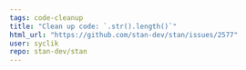 ```yaml
---
tags: code-cleanup
title: "Clean up code: `.str().length()`"
html_url: "https://github.com/stan-dev/stan/issues/2577"
user: syclik
repo: stan-dev/stan
---
```


